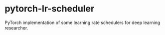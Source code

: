 # pytorch-lr-scheduler
PyTorch implementation of some learning rate schedulers for deep learning researcher.
